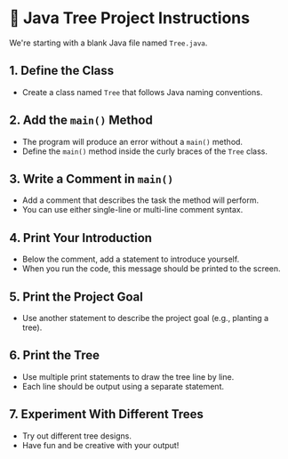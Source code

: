# 🌳 Java Tree Project Instructions

We're starting with a blank Java file named `Tree.java`.

## 1. Define the Class

- Create a class named `Tree` that follows Java naming conventions.

## 2. Add the `main()` Method

- The program will produce an error without a `main()` method.
- Define the `main()` method inside the curly braces of the `Tree` class.

## 3. Write a Comment in `main()`

- Add a comment that describes the task the method will perform.
- You can use either single-line or multi-line comment syntax.

## 4. Print Your Introduction

- Below the comment, add a statement to introduce yourself.
- When you run the code, this message should be printed to the screen.

## 5. Print the Project Goal

- Use another statement to describe the project goal (e.g., planting a tree).

## 6. Print the Tree

- Use multiple print statements to draw the tree line by line.
- Each line should be output using a separate statement.

## 7. Experiment With Different Trees

- Try out different tree designs.
- Have fun and be creative with your output!
